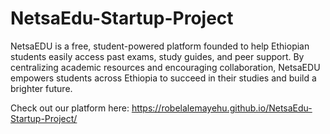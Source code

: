 # NetsaEdu-Startup-Project

NetsaEDU is a free, student-powered platform founded to help Ethiopian students easily access past exams, study guides, and peer support. By centralizing academic resources and encouraging collaboration, NetsaEDU empowers students across Ethiopia to succeed in their studies and build a brighter future.

Check out our platform here: https://robelalemayehu.github.io/NetsaEdu-Startup-Project/
